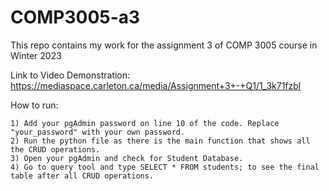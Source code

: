 # COMP3005-a3
This repo contains my work for the assignment 3 of COMP 3005 course in Winter 2023

Link to Video Demonstration: https://mediaspace.carleton.ca/media/Assignment+3+-+Q1/1_3k71fzbl

How to run: 

    1) Add your pgAdmin password on line 10 of the code. Replace "your_password" with your own password.
    2) Run the python file as there is the main function that shows all the CRUD operations. 
    3) Open your pgAdmin and check for Student Database. 
    4) Go to query tool and type SELECT * FROM students; to see the final table after all CRUD operations. 
